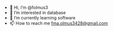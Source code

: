 - 👋 Hi, I’m @folmus3
- 👀 I’m interested in database
- 🌱 I’m currently learning software
- 📫 How to reach me fma.olmus3428@gmail.com
<!---
folmus3/folmus3 is a ✨ special ✨ repository because its `README.md` (this file) appears on your GitHub profile.
You can click the Preview link to take a look at your changes.
--->
